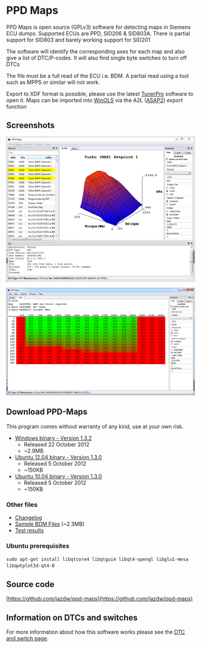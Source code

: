 # PPD Maps

PPD Maps is open source (GPLv3) software for detecting maps in Siemens ECU dumps. Supported ECUs are PPD, SID206 &
SID803A. There is partial support for SID803 and barely working support for SID201

The software will identify the corresponding axes for each map and also give a list of DTC/P-codes. It will also find
single byte switches to turn off DTCs

The file must be a full read of the ECU i.e. BDM. A partial read using a tool such as MPPS or similar will not work.

Export to XDF format is possible, please use the latest [TunerPro](http://www.tunerpro.net/) software to open it. Maps
can be imported into [WinOLS](http://www.evc.de/en/product/ols/software/default.asp)
via the A2L ([ASAP2](https://www.vector.com/vi_datadescription_ecu1_en.html)) export function

## Screenshots

![Graphic 3D map display](images/3D.png)

![Coloured 2D text table layout](images/Text.png)

## Download PPD-Maps

This program comes without warranty of any kind, use at your own risk.

* [Windows binary - Version 1.3.2](files/PPD-Maps-1.3.2-Windows.zip)
  * Released 22 October 2012
  * ~2.9MB
* [Ubuntu 12.04 binary - Version 1.3.0](files/PPD-Maps-1.3.0-Ubuntu.12.04.gz)
  * Released 5 October 2012
  * ~150KB
* [Ubuntu 10.04 binary - Version 1.3.0](files/PPD-Maps-1.3.0-Ubuntu.10.04.gz)
  * Released 5 October 2012
  * ~150KB

### Other files
* [Changelog](files/changelog.txt)
* [Sample BDM Files](files/BDM-Samples.7z) (~2.3MB)
* [Test results](files/VER1.3.0-SVN135.txt)

### Ubuntu prerequisites

`sudo apt-get install libqtcore4 libqtgui4 libqt4-opengl libglu1-mesa libqwtplot3d-qt4-0`

## Source code

[https://github.com/jazdw/ppd-maps](https://github.com/jazdw/ppd-maps)

## Information on DTCs and switches

For more information about how this software works please see the [DTC and switch page](ppd_sid_dtcs.md).

